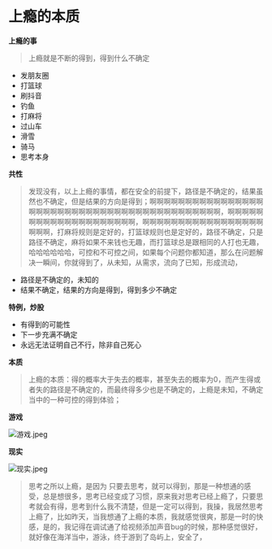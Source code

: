# 上瘾的本质



**上瘾的事**

> 上瘾就是不断的得到，得到什么不确定

* 发朋友圈
* 打篮球
* 刷抖音
* 钓鱼
* 打麻将
* 过山车
* 滑雪
* 骑马
* 思考本身

**共性**

> 发现没有，以上上瘾的事情，都在安全的前提下，路径是不确定的，结果虽然也不确定，但是结果的方向是得到；啊啊啊啊啊啊啊啊啊啊啊啊啊啊啊啊啊啊啊啊啊啊啊啊啊啊啊啊啊啊啊啊啊啊啊啊啊啊啊啊啊啊啊，啊啊啊啊啊啊啊啊啊啊啊啊啊啊啊啊啊啊啊啊，啊啊啊啊啊啊啊啊啊啊啊啊啊啊啊啊啊啊啊啊，打麻将规则是定好的，打篮球规则也是定好的，路径不确定，只是路径不确定，麻将如果不来钱也无趣，而打篮球总是跟相同的人打也无趣，哈哈哈哈哈哈，可控和不可控之间，如果每个问题你都知道，那么在问题解决一瞬间，你就得到了，从未知，从需求，流向了已知，形成流动，

* 路径是不确定的，未知的
* 结果不确定，结果的方向是得到，得到多少不确定

**特例，炒股**

* 有得到的可能性
* 下一步充满不确定
* 永远无法证明自己不行，除非自己死心

**本质**

> 上瘾的本质：得的概率大于失去的概率，甚至失去的概率为0，而产生得或者失的路径是不确定的，而最终得多少也是不确定的，上瘾是未知，不确定当中的一种可控的得到体验；

**游戏**

![&#x6E38;&#x620F;.jpeg](https://upload-images.jianshu.io/upload_images/10762718-9f6144fe47fc342f.jpeg?imageMogr2/auto-orient/strip%7CimageView2/2/w/1240)

**现实**

![&#x73B0;&#x5B9E;.jpeg](https://upload-images.jianshu.io/upload_images/10762718-abf661c8c199c19a.jpeg?imageMogr2/auto-orient/strip%7CimageView2/2/w/1240)

> 思考之所以上瘾，是因为 只要去思考，就可以得到，那是一种想通的感受，总是想很多，思考已经变成了习惯，原来我对思考已经上瘾了，只要思考就会有得，思考到什么我不清楚，但是一定可以得到，我操，我居然思考上瘾了，比如昨天，当我想通了上瘾的本质，我就感觉很爽，那是一时的快感，是的，我记得在调试通了给视频添加声音bug的时候，那种感觉很好，就好像在海洋当中，游泳，终于游到了岛屿上，安全了，

